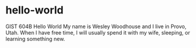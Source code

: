 # hello-world
GIST 604B Hello World
My name is Wesley Woodhouse and I live in Provo, Utah.
When I have free time, I will usually spend it with my wife, sleeping, or learning something new.
